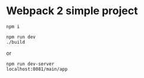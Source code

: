# Webpack 2 simple project

```
npm i
```
```
npm run dev
./build
```
or
```
npm run dev-server
localhost:8081/main/app
```

